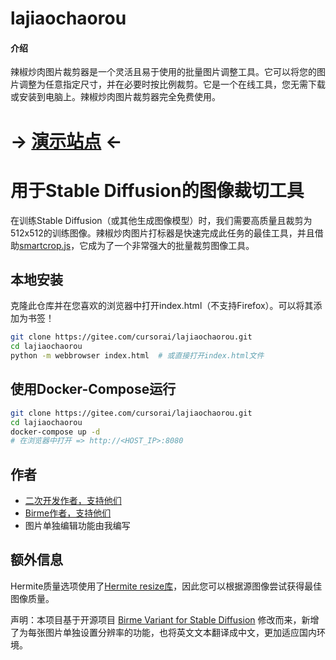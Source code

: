 # lajiaochaorou

#### 介绍
辣椒炒肉图片裁剪器是一个灵活且易于使用的批量图片调整工具。它可以将您的图片调整为任意指定尺寸，并在必要时按比例裁剪。它是一个在线工具，您无需下载或安装到电脑上。辣椒炒肉图片裁剪器完全免费使用。

# -> [演示站点](https://storage.googleapis.com/birme-sd-variant/index.html?target_width=512&target_height=512) <-

# 用于Stable Diffusion的图像裁切工具
在训练Stable Diffusion（或其他生成图像模型）时，我们需要高质量且裁剪为512x512的训练图像。辣椒炒肉图片打标器是快速完成此任务的最佳工具，并且借助[smartcrop.js](https://github.com/jwagner/smartcrop.js/)，它成为了一个非常强大的批量裁剪图像工具。

## 本地安装
克隆此仓库并在您喜欢的浏览器中打开index.html（不支持Firefox）。可以将其添加为书签！
```bash
git clone https://gitee.com/cursorai/lajiaochaorou.git
cd lajiaochaorou
python -m webbrowser index.html  # 或直接打开index.html文件
```

## 使用Docker-Compose运行
```bash
git clone https://gitee.com/cursorai/lajiaochaorou.git
cd lajiaochaorou
docker-compose up -d
# 在浏览器中打开 => http://<HOST_IP>:8080
```

## 作者
- [二次开发作者，支持他们](https://www.birme.net/)
- [Birme作者，支持他们](https://www.birme.net/)
- 图片单独编辑功能由我编写

## 额外信息
Hermite质量选项使用了[Hermite resize库](https://github.com/viliusle/Hermite-resize)，因此您可以根据源图像尝试获得最佳图像质量。

声明：本项目基于开源项目 [Birme Variant for Stable Diffusion](https://github.com/livelifebythecode/birme-sd-variant) 修改而来，新增了为每张图片单独设置分辨率的功能，也将英文文本翻译成中文，更加适应国内环境。
